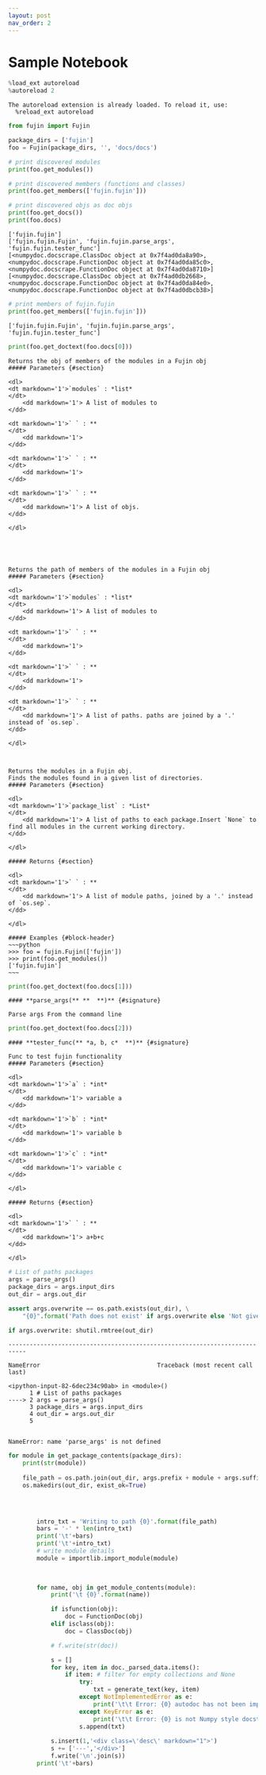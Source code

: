 ```yaml
---
layout: post
nav_order: 2
---
```


# Sample Notebook


```python
%load_ext autoreload
%autoreload 2
```

    The autoreload extension is already loaded. To reload it, use:
      %reload_ext autoreload



```python
from fujin import Fujin
```


```python
package_dirs = ['fujin']
foo = Fujin(package_dirs, '', 'docs/docs')

# print discovered modules
print(foo.get_modules())

# print discovered members (functions and classes)
print(foo.get_members(['fujin.fujin']))

# print discovered objs as doc objs
print(foo.get_docs())
print(foo.docs)
```

    ['fujin.fujin']
    ['fujin.fujin.Fujin', 'fujin.fujin.parse_args', 'fujin.fujin.tester_func']
    [<numpydoc.docscrape.ClassDoc object at 0x7f4ad0da8a90>, <numpydoc.docscrape.FunctionDoc object at 0x7f4ad0da85c0>, <numpydoc.docscrape.FunctionDoc object at 0x7f4ad0da8710>]
    [<numpydoc.docscrape.ClassDoc object at 0x7f4ad0db2668>, <numpydoc.docscrape.FunctionDoc object at 0x7f4ad0da84e0>, <numpydoc.docscrape.FunctionDoc object at 0x7f4ad0dbcb38>]



```python
# print members of fujin.fujin
print(foo.get_members(['fujin.fujin']))
```

    ['fujin.fujin.Fujin', 'fujin.fujin.parse_args', 'fujin.fujin.tester_func']



```python
print(foo.get_doctext(foo.docs[0]))
```

    
    
    
    
    Returns the obj of members of the modules in a Fujin obj
    ##### Parameters {#section}
    
    <dl>
    <dt markdown='1'>`modules` : *list*
    </dt>
    	<dd markdown='1'> A list of modules to  
    </dd>
    
    <dt markdown='1'>` ` : **
    </dt>
    	<dd markdown='1'>  
    </dd>
    
    <dt markdown='1'>` ` : **
    </dt>
    	<dd markdown='1'>  
    </dd>
    
    <dt markdown='1'>` ` : **
    </dt>
    	<dd markdown='1'> A list of objs. 
    </dd>
    
    </dl>
    
    
    
    
    
    Returns the path of members of the modules in a Fujin obj
    ##### Parameters {#section}
    
    <dl>
    <dt markdown='1'>`modules` : *list*
    </dt>
    	<dd markdown='1'> A list of modules to  
    </dd>
    
    <dt markdown='1'>` ` : **
    </dt>
    	<dd markdown='1'>  
    </dd>
    
    <dt markdown='1'>` ` : **
    </dt>
    	<dd markdown='1'>  
    </dd>
    
    <dt markdown='1'>` ` : **
    </dt>
    	<dd markdown='1'> A list of paths. paths are joined by a '.' instead of `os.sep`. 
    </dd>
    
    </dl>
    
    
    
    Returns the modules in a Fujin obj.
    Finds the modules found in a given list of directories. 
    ##### Parameters {#section}
    
    <dl>
    <dt markdown='1'>`package_list` : *List*
    </dt>
    	<dd markdown='1'> A list of paths to each package.Insert `None` to find all modules in the current working directory. 
    </dd>
    
    </dl>
    
    ##### Returns {#section}
    
    <dl>
    <dt markdown='1'>` ` : **
    </dt>
    	<dd markdown='1'> A list of module paths, joined by a '.' instead of `os.sep`. 
    </dd>
    
    </dl>
    
    ##### Examples {#block-header}
    ~~~python
    >>> foo = fujin.Fujin(['fujin'])
    >>> print(foo.get_modules())
    ['fujin.fujin']
    ~~~
    
    
    
    
    
    
    
    
    
    
    
    
    
    
    
    
    
    



```python
print(foo.get_doctext(foo.docs[1]))
```

    #### **parse_args(** **  **)** {#signature}
    
    Parse args From the command line



```python
print(foo.get_doctext(foo.docs[2]))
```

    #### **tester_func(** *a, b, c*  **)** {#signature}
    
    Func to test fujin functionality
    ##### Parameters {#section}
    
    <dl>
    <dt markdown='1'>`a` : *int*
    </dt>
    	<dd markdown='1'> variable a 
    </dd>
    
    <dt markdown='1'>`b` : *int*
    </dt>
    	<dd markdown='1'> variable b 
    </dd>
    
    <dt markdown='1'>`c` : *int*
    </dt>
    	<dd markdown='1'> variable c 
    </dd>
    
    </dl>
    
    ##### Returns {#section}
    
    <dl>
    <dt markdown='1'>` ` : **
    </dt>
    	<dd markdown='1'> a+b+c 
    </dd>
    
    </dl>
    



```python
# List of paths packages
args = parse_args()
package_dirs = args.input_dirs
out_dir = args.out_dir

assert args.overwrite == os.path.exists(out_dir), \
    "{0}".format('Path does not exist' if args.overwrite else 'Not given permission to overwrite')

if args.overwrite: shutil.rmtree(out_dir)        
```


    ---------------------------------------------------------------------------

    NameError                                 Traceback (most recent call last)

    <ipython-input-82-6dec234c90ab> in <module>()
          1 # List of paths packages
    ----> 2 args = parse_args()
          3 package_dirs = args.input_dirs
          4 out_dir = args.out_dir
          5 


    NameError: name 'parse_args' is not defined



```python
for module in get_package_contents(package_dirs):
    print(str(module))
    
    file_path = os.path.join(out_dir, args.prefix + module + args.suffix + '.md')
    os.makedirs(out_dir, exist_ok=True)

    

    
        intro_txt = 'Writing to path {0}'.format(file_path)
        bars = '-' * len(intro_txt)
        print('\t'+bars)
        print('\t'+intro_txt)
        # write module details
        module = importlib.import_module(module)

        
        
        for name, obj in get_module_contents(module):
            print('\t {0}'.format(name))

            if isfunction(obj):
                doc = FunctionDoc(obj)
            elif isclass(obj):
                doc = ClassDoc(obj)

            # f.write(str(doc))

            s = []
            for key, item in doc._parsed_data.items():
                if item: # filter for empty collections and None
                    try: 
                        txt = generate_text(key, item)
                    except NotImplementedError as e:
                        print('\t\t Error: {0} autodoc has not been implemented yet'.format(key))
                    except KeyError as e:
                        print('\t\t Error: {0} is not Numpy style docstring'.format(key))
                    s.append(txt)
            
            s.insert(1,'<div class=\'desc\' markdown="1">')
            s += ['---','</div>']
            f.write('\n'.join(s))
        print('\t'+bars)

```
